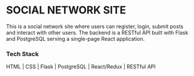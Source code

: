 # SOCIAL NETWORK SITE

This is a social network site where users can register, login, submit posts and interact with other users. The backend is a RESTful API built with Flask and PostgreSQL serving a single-page React application.

### Tech Stack

HTML | CSS | Flask | PostgreSQL | React/Redux | RESTful API




